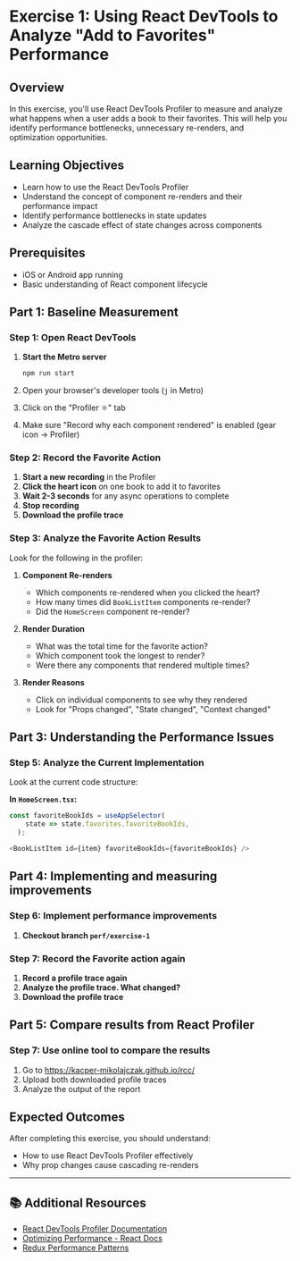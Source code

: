# Exercise 1: Using React DevTools to Analyze "Add to Favorites" Performance

## Overview
In this exercise, you'll use React DevTools Profiler to measure and analyze what happens when a user adds a book to their favorites. This will help you identify performance bottlenecks, unnecessary re-renders, and optimization opportunities.

## Learning Objectives
- Learn how to use the React DevTools Profiler
- Understand the concept of component re-renders and their performance impact
- Identify performance bottlenecks in state updates
- Analyze the cascade effect of state changes across components

## Prerequisites
- iOS or Android app running
- Basic understanding of React component lifecycle

## Part 1: Baseline Measurement

### Step 1: Open React DevTools
1. **Start the Metro server**
   ```bash
   npm run start
   ```

2. Open your browser's developer tools (`j` in Metro)
3. Click on the "Profiler ⚛️" tab
4. Make sure "Record why each component rendered" is enabled (gear icon → Profiler)

### Step 2: Record the Favorite Action
1. **Start a new recording** in the Profiler
2. **Click the heart icon** on one book to add it to favorites
3. **Wait 2-3 seconds** for any async operations to complete
4. **Stop recording**
5. **Download the profile trace**

### Step 3: Analyze the Favorite Action Results
Look for the following in the profiler:

1. **Component Re-renders**
   - Which components re-rendered when you clicked the heart?
   - How many times did `BookListItem` components re-render?
   - Did the `HomeScreen` component re-render?

2. **Render Duration**
   - What was the total time for the favorite action?
   - Which component took the longest to render?
   - Were there any components that rendered multiple times?

3. **Render Reasons**
   - Click on individual components to see why they rendered
   - Look for "Props changed", "State changed", "Context changed"

## Part 3: Understanding the Performance Issues

### Step 5: Analyze the Current Implementation

Look at the current code structure:

**In `HomeScreen.tsx`:**
```typescript
const favoriteBookIds = useAppSelector(
    state => state.favorites.favoriteBookIds,
  );
```

```typescript
<BookListItem id={item} favoriteBookIds={favoriteBookIds} />
```

## Part 4: Implementing and measuring improvements

### Step 6: Implement performance improvements

1. **Checkout branch `perf/exercise-1`**

### Step 7: Record the Favorite action again
1. **Record a profile trace again**
2. **Analyze the profile trace. What changed?**
3. **Download the profile trace**


## Part 5: Compare results from React Profiler

### Step 7: Use online tool to compare the results
1. Go to https://kacper-mikolajczak.github.io/rcc/
2. Upload both downloaded profile traces
3. Analyze the output of the report

## Expected Outcomes

After completing this exercise, you should understand:

- How to use React DevTools Profiler effectively
- Why prop changes cause cascading re-renders

---

## 📚 Additional Resources

- [React DevTools Profiler Documentation](https://react.dev/learn/react-developer-tools#profiler)
- [Optimizing Performance - React Docs](https://react.dev/learn/render-and-commit)
- [Redux Performance Patterns](https://redux.js.org/tutorials/fundamentals/part-6-async-logic#performance-and-normalizing-data)
